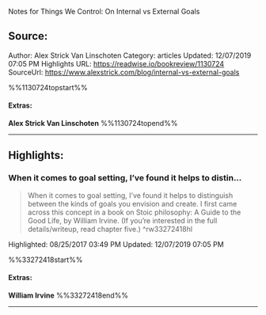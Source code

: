 Notes for Things We Control: On Internal vs External Goals

## Source:
Author: Alex Strick Van Linschoten
Category: articles
Updated: 12/07/2019 07:05 PM
Highlights URL: https://readwise.io/bookreview/1130724
SourceUrl: https://www.alexstrick.com/blog/internal-vs-external-goals

%%1130724topstart%%
#### Extras:
**Alex Strick Van Linschoten**
%%1130724topend%%


 
-----
 ## Highlights:

### When it comes to goal setting, I’ve found it helps to distin...
>When it comes to goal setting, I’ve found it helps to distinguish between the kinds of goals you envision and create. I first came across this concept in a book on Stoic philosophy: A Guide to the Good Life, by William Irvine. (If you’re interested in the full details/writeup, read chapter five.) ^rw33272418hl


Highlighted: 08/25/2017 03:49 PM
Updated: 12/07/2019 07:05 PM

%%33272418start%%
#### Extras:
**William Irvine**
%%33272418end%%



------

